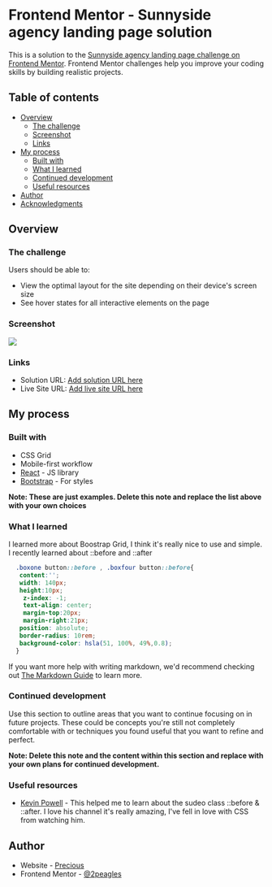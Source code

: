 # Frontend Mentor - Sunnyside agency landing page solution

This is a solution to the [Sunnyside agency landing page challenge on Frontend Mentor](https://www.frontendmentor.io/challenges/sunnyside-agency-landing-page-7yVs3B6ef). Frontend Mentor challenges help you improve your coding skills by building realistic projects.

## Table of contents

- [Overview](#overview)
  - [The challenge](#the-challenge)
  - [Screenshot](#screenshot)
  - [Links](#links)
- [My process](#my-process)
  - [Built with](#built-with)
  - [What I learned](#what-i-learned)
  - [Continued development](#continued-development)
  - [Useful resources](#useful-resources)
- [Author](#author)
- [Acknowledgments](#acknowledgments)

## Overview

### The challenge

Users should be able to:

- View the optimal layout for the site depending on their device's screen size
- See hover states for all interactive elements on the page

### Screenshot

![](./screenshot.jpg)


### Links

- Solution URL: [Add solution URL here](https://your-solution-url.com)
- Live Site URL: [Add live site URL here](https://your-live-site-url.com)

## My process

### Built with

- CSS Grid
- Mobile-first workflow
- [React](https://reactjs.org/) - JS library
- [Bootstrap](https://react-bootstrap.github.io/) - For styles

**Note: These are just examples. Delete this note and replace the list above with your own choices**

### What I learned

I learned more about Boostrap Grid, I think it's really nice to use and simple. 
I recently learned about ::before and ::after 

```css
  .boxone button::before , .boxfour button::before{
   content:'';
   width: 140px;
   height:10px;
    z-index: -1;
    text-align: center;
    margin-top:20px;
    margin-right:21px;
   position: absolute;
   border-radius: 10rem;
   background-color: hsla(51, 100%, 49%,0.8);
  }
```


If you want more help with writing markdown, we'd recommend checking out [The Markdown Guide](https://www.markdownguide.org/) to learn more.


### Continued development

Use this section to outline areas that you want to continue focusing on in future projects. These could be concepts you're still not completely comfortable with or techniques you found useful that you want to refine and perfect.

**Note: Delete this note and the content within this section and replace with your own plans for continued development.**

### Useful resources

- [Kevin Powell](https://www.youtube.com/watch?v=zGiirUiWslI) - This helped me to learn about the sudeo class ::before & ::after. I love his channel it's really amazing, I've fell in love with CSS from watching him.


## Author

- Website - [ Precious ](https://2peagles.github.io/fireportfolio/)
- Frontend Mentor - [@2peagles](https://www.frontendmentor.io/profile/2peagles)
